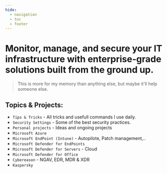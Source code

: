 ```yaml
---
hide:
  - navigation
  - toc
  - footer
---
```


# Monitor, manage, and secure your IT infrastructure with enterprise-grade solutions built from the ground up.
> This is more for my memory than anything else, but maybe it'll help someone else.
## Topics & Projects:

* `Tips & Tricks` - All tricks and usefull commands I use daily.
* `Security Settings` - Some of the best security practices.
* `Personal projects` - Ideas and ongoing projects
* `Microsoft Azure`
* `Microsoft EndPoint (Intune)` - Autopilote, Patch management,..
* `Microsoft Defender for EndPoints`
* `Microsoft Defender for Servers` - Cloud
* `Microsoft Defender for Office`
* `Cybereason` - NGAV, EDR, MDR & XDR
* `Kaspersky`
